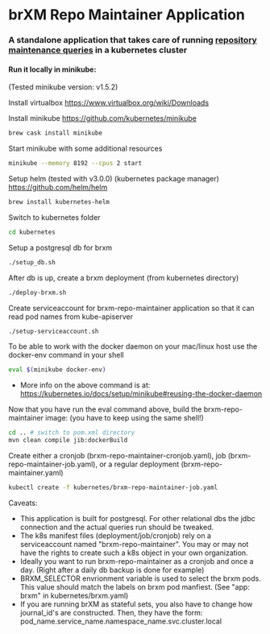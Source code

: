 # brXM Repo Maintainer Application
### A standalone application that takes care of running [repository maintenance queries](https://documentation.bloomreach.com/library/enterprise/installation-and-configuration/repository-maintenance.html) in a kubernetes cluster
#### Run it locally in minikube:

(Tested minikube version: v1.5.2)

Install virtualbox https://www.virtualbox.org/wiki/Downloads

Install minikube https://github.com/kubernetes/minikube
```bash
brew cask install minikube
```
Start minikube with some additional resources

```bash
minikube --memory 8192 --cpus 2 start
```

Setup helm (tested with v3.0.0) (kubernetes package manager) https://github.com/helm/helm
```bash
brew install kubernetes-helm
```

Switch to kubernetes folder
```bash
cd kubernetes
```

Setup a postgresql db for brxm

```bash
./setup_db.sh
```

After db is up, create a brxm deployment (from kubernetes directory)

```bash
./deploy-brxm.sh
```

Create serviceaccount for brxm-repo-maintainer application so that it can read pod names from kube-apiserver

```bash
./setup-serviceaccount.sh
```

To be able to work with the docker daemon on your mac/linux host use the docker-env command in your shell
```bash
eval $(minikube docker-env)
```
* More info on the above command is at: https://kubernetes.io/docs/setup/minikube#reusing-the-docker-daemon

Now that you have run the eval command above, build the brxm-repo-maintainer image: (you have to keep using the same shell!)

```bash
cd .. # switch to pom.xml directory
mvn clean compile jib:dockerBuild
``` 

Create either a cronjob (brxm-repo-maintainer-cronjob.yaml), job (brxm-repo-maintainer-job.yaml), or a regular deployment (brxm-repo-maintainer.yaml)

```bash
kubectl create -f kubernetes/brxm-repo-maintainer-job.yaml
```

Caveats:
* This application is built for postgresql. For other relational dbs the jdbc connection and the actual queries run should be tweaked.
* The k8s manifest files (deployment/job/cronjob) rely on a serviceaccount named "brxm-repo-maintainer". 
You may or may not have the rights to create such a k8s object in your own organization.
* Ideally you want to run brxm-repo-maintainer as a cronjob and once a day. (Right after a daily db backup is done for example)
* BRXM_SELECTOR envrionment variable is used to select the brxm pods. This value should match the labels on brxm pod manfiest. 
(See "app: brxm" in kubernetes/brxm.yaml)
* If you are running brXM as stateful sets, you also have to change how journal_id's are constructed. 
Then, they have the form: pod_name.service_name.namespace_name.svc.cluster.local